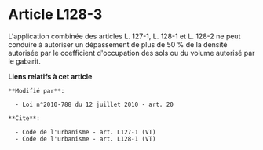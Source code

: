 # Article L128-3

L'application combinée des articles L. 127-1, L. 128-1 et L. 128-2 ne peut conduire à autoriser un dépassement de plus de 50
% de la densité autorisée par le coefficient d'occupation des sols ou du volume autorisé par le gabarit.

**Liens relatifs à cet article**

	**Modifié par**:

	  - Loi n°2010-788 du 12 juillet 2010 - art. 20

	**Cite**:

	  - Code de l'urbanisme - art. L127-1 (VT)
	  - Code de l'urbanisme - art. L128-1 (VT)
